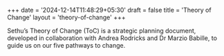 +++
date = '2024-12-14T11:48:29+05:30'
draft = false
title = 'Theory of Change'
layout = 'theory-of-change'
+++

Sethu’s Theory of Change (ToC) is a strategic planning document, developed in collaboration with Andrea Rodricks and Dr Marzio Babille, to guide us on our five pathways to change.
